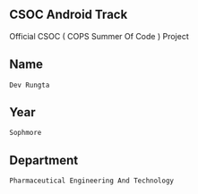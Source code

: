 ## CSOC Android Track

Official CSOC ( COPS Summer Of Code ) Project


## Name 
`Dev Rungta`
## Year
`Sophmore`
## Department
`Pharmaceutical Engineering And Technology`